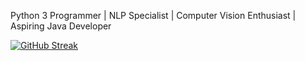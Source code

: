 Python 3 Programmer | NLP Specialist | Computer Vision Enthusiast | Aspiring Java Developer

[![GitHub Streak](https://streak-stats.demolab.com?user=NataliaKhaidanova&theme=transparent&hide_border=true&hide_current_streak=true)](https://git.io/streak-stats)  


